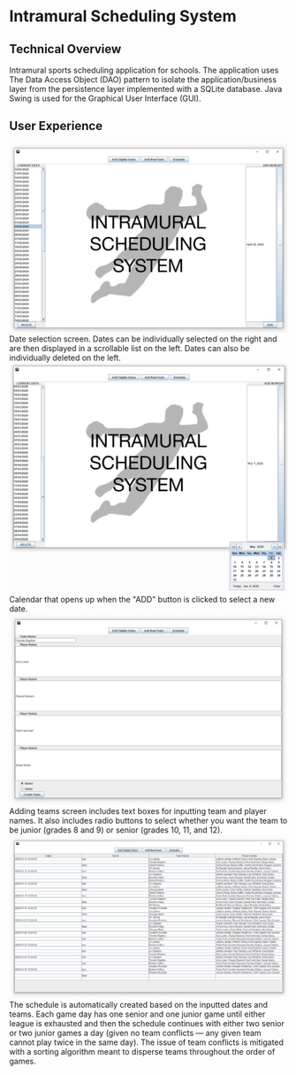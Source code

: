 # Intramural Scheduling System

## Technical Overview
Intramural sports scheduling application for schools. The application uses The Data Access Object (DAO) pattern to isolate the application/business layer from the persistence layer implemented with a SQLite database. Java Swing is used for the Graphical User Interface (GUI).

## User Experience
![Screenshot 1](screenshots/sc-1.png)
Date selection screen. Dates can be individually selected on the right and are then displayed in a scrollable list on the left. Dates can also be individually deleted on the left.
![Screenshot 2](screenshots/sc-2.png)
Calendar that opens up when the "ADD" button is clicked to select a new date.
![Screenshot 3](screenshots/sc-3.png)
Adding teams screen includes text boxes for inputting team and player names. It also includes radio buttons to select whether you want the team to be junior (grades 8 and 9) or senior (grades 10, 11, and 12).
![Screenshot 4](screenshots/sc-4.png)
The schedule is automatically created based on the inputted dates and teams. Each game day has one senior and one junior game until either league is exhausted and then the schedule continues with either two senior or two junior games a day (given no team conflicts — any given team cannot play twice in the same day). The issue of team conflicts is mitigated with a sorting algorithm meant to disperse teams throughout the order of games.
